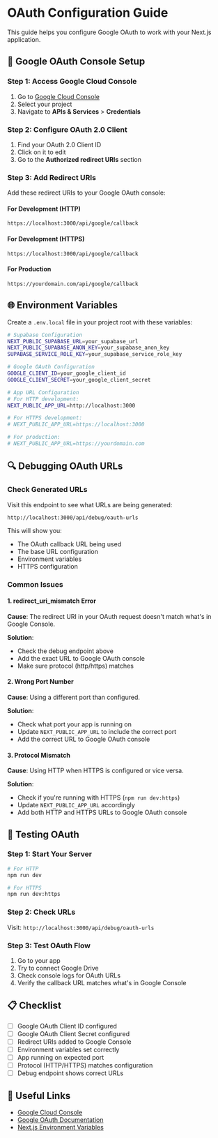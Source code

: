 # OAuth Configuration Guide

This guide helps you configure Google OAuth to work with your Next.js application.

## 🔧 **Google OAuth Console Setup**

### Step 1: Access Google Cloud Console

1. Go to [Google Cloud Console](https://console.cloud.google.com/)
2. Select your project
3. Navigate to **APIs & Services** > **Credentials**

### Step 2: Configure OAuth 2.0 Client

1. Find your OAuth 2.0 Client ID
2. Click on it to edit
3. Go to the **Authorized redirect URIs** section

### Step 3: Add Redirect URIs

Add these redirect URIs to your Google OAuth console:

#### **For Development (HTTP)**

```
https://localhost:3000/api/google/callback
```

#### **For Development (HTTPS)**

```
https://localhost:3000/api/google/callback
```

#### **For Production**

```
https://yourdomain.com/api/google/callback
```

## 🌐 **Environment Variables**

Create a `.env.local` file in your project root with these variables:

```bash
# Supabase Configuration
NEXT_PUBLIC_SUPABASE_URL=your_supabase_url
NEXT_PUBLIC_SUPABASE_ANON_KEY=your_supabase_anon_key
SUPABASE_SERVICE_ROLE_KEY=your_supabase_service_role_key

# Google OAuth Configuration
GOOGLE_CLIENT_ID=your_google_client_id
GOOGLE_CLIENT_SECRET=your_google_client_secret

# App URL Configuration
# For HTTP development:
NEXT_PUBLIC_APP_URL=http://localhost:3000

# For HTTPS development:
# NEXT_PUBLIC_APP_URL=https://localhost:3000

# For production:
# NEXT_PUBLIC_APP_URL=https://yourdomain.com
```

## 🔍 **Debugging OAuth URLs**

### Check Generated URLs

Visit this endpoint to see what URLs are being generated:

```
http://localhost:3000/api/debug/oauth-urls
```

This will show you:

- The OAuth callback URL being used
- The base URL configuration
- Environment variables
- HTTPS configuration

### Common Issues

#### **1. redirect_uri_mismatch Error**

**Cause**: The redirect URI in your OAuth request doesn't match what's in Google Console.

**Solution**:

- Check the debug endpoint above
- Add the exact URL to Google OAuth console
- Make sure protocol (http/https) matches

#### **2. Wrong Port Number**

**Cause**: Using a different port than configured.

**Solution**:

- Check what port your app is running on
- Update `NEXT_PUBLIC_APP_URL` to include the correct port
- Add the correct URL to Google OAuth console

#### **3. Protocol Mismatch**

**Cause**: Using HTTP when HTTPS is configured or vice versa.

**Solution**:

- Check if you're running with HTTPS (`npm run dev:https`)
- Update `NEXT_PUBLIC_APP_URL` accordingly
- Add both HTTP and HTTPS URLs to Google OAuth console

## 🚀 **Testing OAuth**

### Step 1: Start Your Server

```bash
# For HTTP
npm run dev

# For HTTPS
npm run dev:https
```

### Step 2: Check URLs

Visit: `http://localhost:3000/api/debug/oauth-urls`

### Step 3: Test OAuth Flow

1. Go to your app
2. Try to connect Google Drive
3. Check console logs for OAuth URLs
4. Verify the callback URL matches what's in Google Console

## 📋 **Checklist**

- [ ] Google OAuth Client ID configured
- [ ] Google OAuth Client Secret configured
- [ ] Redirect URIs added to Google Console
- [ ] Environment variables set correctly
- [ ] App running on expected port
- [ ] Protocol (HTTP/HTTPS) matches configuration
- [ ] Debug endpoint shows correct URLs

## 🔗 **Useful Links**

- [Google Cloud Console](https://console.cloud.google.com/)
- [Google OAuth Documentation](https://developers.google.com/identity/protocols/oauth2)
- [Next.js Environment Variables](https://nextjs.org/docs/basic-features/environment-variables)
